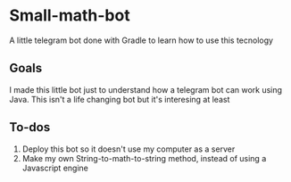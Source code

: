 # Small-math-bot
A little telegram bot done with Gradle to learn how to use this tecnology

## Goals
I made this little bot just to understand how a telegram bot can work using Java. This isn't a life changing bot but it's interesing at least

## To-dos
1. Deploy this bot so it doesn't use my computer as a server
2. Make my own String-to-math-to-string method, instead of using a Javascript engine
